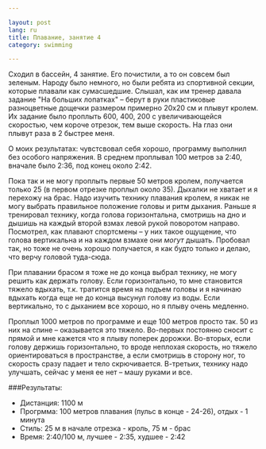 ```yaml
---

layout: post  
lang: ru  
title: Плавание, занятие 4  
category: swimming

---
```


Сходил в бассейн, 4 занятие. Его почистили, а то он совсем был зеленым. Народу
было немного, но были ребята из спортивной секции, которые плавали как
сумасшедшие. Слышал, как им тренер давала задание "На больших лопатках" – берут
в руки пластиковые разноцветные дощечки размером примерно 20x20 см и плывут
кролем. Их задание было проплыть 600, 400, 200 с увеличивающейся скоростью, чем
короче отрезок, тем выше скорость. На глаз они плывут раза в 2 быстрее меня.

О моих результатах: чувстсвовал себя хорошо, программу выполнил без особого
напряжения. В среднем проплывал 100 метров за 2:40, вначале было 2:36, под конец
около 2:42.

Пока так и не могу проплыть первые 50 метров кролем, получается только 25 (в
первом отрезке проплыл около 35). Дыхалки не хватает и я перехожу на брас. Надо
изучить технику плавания кролем, я никак не могу выбрать правильное положение
головы и ритм дыхания. Раньше я тренировал технику, когда голова горизонтальна,
смотришь на дно и дышишь на каждый второй взмах левой рукой поворотом направо.
Посмотрел, как плавают спортсмены – у них такое ощущение, что голова вертикальна
и на каждом взмахе они _могут_ дышать. Пробовал так, но тоже не очень хорошо
получается, я как будто только и делаю, что верчу головой туда-сюда.

При плавании брасом я тоже не до конца выбрал технику, не могу решить как
держать голову. Если горизонтально, то мне становится тяжело вдыхать, т.к.
тратится время на подъем головы и я начинаю вдыхать когда еще не до конца
высунул голову из воды. Если вертикально, то с дыханием все хорошо, но я плыву
очень медленно.

Проплыл 1000 метров по программе и еще 100 метров просто так. 50 из них на спине
– оказывается это тяжело. Во-первых постоянно сносит с прямой и мне кажется что
я плыву поперек дорожки. Во-вторых, если голову держишь горизонтально, то вроде
неплохая скорость, но тяжело ориентироваться в пространстве, а если смотришь в
сторону ног, то скорость сразу падает и тело скрючивается. В-третьих, технику
надо улучшать, сейчас у меня ее нет – машу руками и все.

###Результаты:

* Дистанция: 1100 м
* Прогрмма: 100 метров плавания (пульс в конце - 24-26), отдых - 1 минута
* Стиль: 25 м в начале отрезка - кроль, 75 м - брас
* Время: 2:40/100 м, лучшее - 2:35, худшее - 2:42


